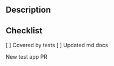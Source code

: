 ## Description

<!--- Describe here --->

## Checklist

[ ] Covered by tests
[ ] Updated md docs


New test app PR
